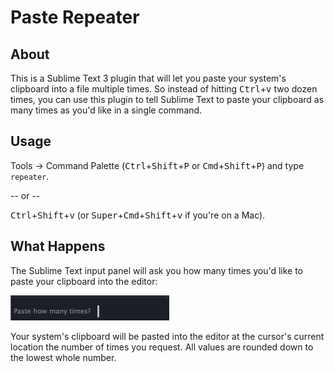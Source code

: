 # Paste Repeater

## About
  This is a Sublime Text 3 plugin that will let you paste your system's clipboard into a file multiple times. So instead of hitting <kbd>Ctrl</kbd>+<kbd>v</kbd> two dozen times, you can use this plugin to tell Sublime Text to paste your clipboard as many times as you'd like in a single command.

## Usage
Tools -> Command Palette (<kbd>Ctrl</kbd>+<kbd>Shift</kbd>+<kbd>P</kbd> or <kbd>Cmd</kbd>+<kbd>Shift</kbd>+<kbd>P</kbd>) and type `repeater`.

-- or --

  <kbd>Ctrl</kbd>+<kbd>Shift</kbd>+<kbd>v</kbd> (or <kbd>Super</kbd>+<kbd>Cmd</kbd>+<kbd>Shift</kbd>+<kbd>v</kbd> if you're on a Mac).

## What Happens
The Sublime Text input panel will ask you how many times you'd like to paste your clipboard into the editor:

![input panel](input_panel.png)

Your system's clipboard will be pasted into the editor at the cursor's current location the number of times you request. All values are rounded down to the lowest whole number.